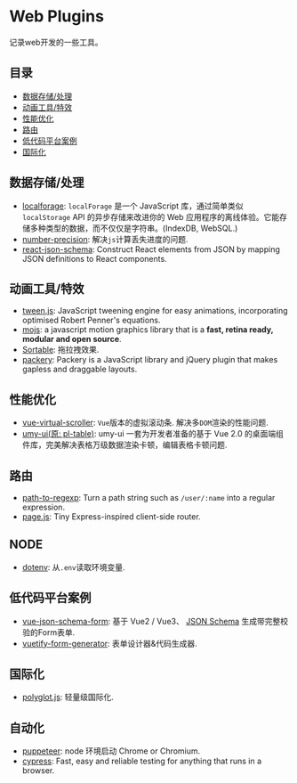 # Web Plugins

记录web开发的一些工具。

## 目录

+ [数据存储/处理](#数据存储/处理)
+ [动画工具/特效](#动画工具/特效)
+ [性能优化](#性能优化)
+ [路由](#路由)
+ [低代码平台案例](#低代码平台案例)
+ [国际化](#国际化)

## 数据存储/处理

+ [localforage](http://localforage.docschina.org/): `localForage` 是一个 JavaScript 库，通过简单类似 `localStorage` API 的异步存储来改进你的 Web 应用程序的离线体验。它能存储多种类型的数据，而不仅仅是字符串。(IndexDB, WebSQL.)
+ [number-precision](): 解决`js`计算丢失进度的问题.
+ [react-json-schema](https://github.com/TechniqueSoftware/react-json-schema): Construct React elements from JSON by mapping JSON definitions to React components.

## 动画工具/特效

+ [tween.js](https://github.com/tweenjs/tween.js): JavaScript tweening engine for easy animations, incorporating optimised Robert Penner's equations.
+ [mojs](https://github.com/mojs/mojs): a javascript motion graphics library that is a **fast, retina ready, modular and open source**.
+ [Sortable](https://github.com/SortableJS/Sortable): 拖拉拽效果.
+ [packery](https://github.com/metafizzy/packery): Packery is a JavaScript library and jQuery plugin that makes gapless and draggable layouts.

## 性能优化

+ [vue-virtual-scroller](https://github.com/Akryum/vue-virtual-scroller): `Vue`版本的虚拟滚动条. 解决多`DOM`渲染的性能问题.
+ [umy-ui(原: pl-table)](https://github.com/u-leo/umy-ui): umy-ui 一套为开发者准备的基于 Vue 2.0 的桌面端组件库，完美解决表格万级数据渲染卡顿，编辑表格卡顿问题.

## 路由

+ [path-to-regexp](https://github.com/pillarjs/path-to-regexp): Turn a path string such as `/user/:name` into a regular expression.
+ [page.js](https://github.com/visionmedia/page.js): Tiny Express-inspired client-side router.

## NODE

+ [dotenv](https://github.com/motdotla/dotenv): 从`.env`读取环境变量.

## 低代码平台案例

+ [vue-json-schema-form](https://github.com/lljj-x/vue-json-schema-form): 基于 Vue2 / Vue3、 [JSON Schema](https://json-schema.org/understanding-json-schema/index.html) 生成带完整校验的Form表单.
+ [vuetify-form-generator](https://github.com/herodotus-cloud/vuetify-form-generator): 表单设计器&代码生成器.

## 国际化

+ [polyglot.js](https://github.com/airbnb/polyglot.js): 轻量级国际化.

## 自动化

+ [puppeteer](https://github.com/puppeteer/puppeteer): node 环境启动 Chrome or Chromium.
+ [cypress](https://github.com/cypress-io/cypress): Fast, easy and reliable testing for anything that runs in a browser.
